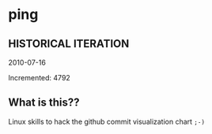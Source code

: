 # ping

## HISTORICAL ITERATION
2010-07-16

Incremented: 4792

## What is this?? 
Linux skills to hack the github commit visualization chart `;-)`
